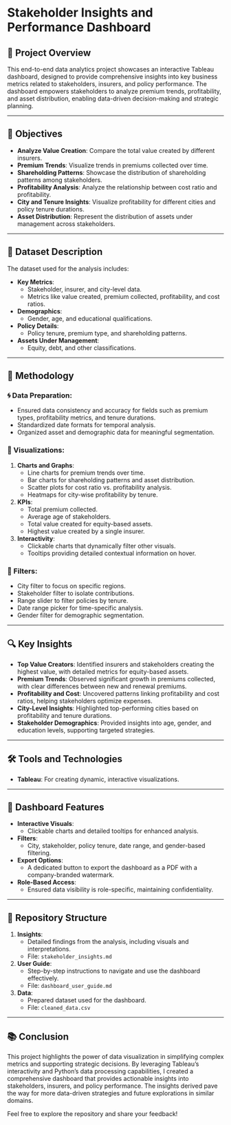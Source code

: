 # Stakeholder Insights and Performance Dashboard

## 🚀 Project Overview

This end-to-end data analytics project showcases an interactive Tableau dashboard, designed to provide comprehensive insights into key business metrics related to stakeholders, insurers, and policy performance. The dashboard empowers stakeholders to analyze premium trends, profitability, and asset distribution, enabling data-driven decision-making and strategic planning.

---

## 🔬 Objectives

- **Analyze Value Creation**: Compare the total value created by different insurers.
- **Premium Trends**: Visualize trends in premiums collected over time.
- **Shareholding Patterns**: Showcase the distribution of shareholding patterns among stakeholders.
- **Profitability Analysis**: Analyze the relationship between cost ratio and profitability.
- **City and Tenure Insights**: Visualize profitability for different cities and policy tenure durations.
- **Asset Distribution**: Represent the distribution of assets under management across stakeholders.

---

## 📂 Dataset Description

The dataset used for the analysis includes:

- **Key Metrics**:
  - Stakeholder, insurer, and city-level data.
  - Metrics like value created, premium collected, profitability, and cost ratios.
- **Demographics**:
  - Gender, age, and educational qualifications.
- **Policy Details**:
  - Policy tenure, premium type, and shareholding patterns.
- **Assets Under Management**:
  - Equity, debt, and other classifications.

---

## 🔧 Methodology

### 🌀 Data Preparation:

- Ensured data consistency and accuracy for fields such as premium types, profitability metrics, and tenure durations.
- Standardized date formats for temporal analysis.
- Organized asset and demographic data for meaningful segmentation.

### 🎨 Visualizations:

1. **Charts and Graphs**:
   - Line charts for premium trends over time.
   - Bar charts for shareholding patterns and asset distribution.
   - Scatter plots for cost ratio vs. profitability analysis.
   - Heatmaps for city-wise profitability by tenure.
2. **KPIs**:
   - Total premium collected.
   - Average age of stakeholders.
   - Total value created for equity-based assets.
   - Highest value created by a single insurer.
3. **Interactivity**:
   - Clickable charts that dynamically filter other visuals.
   - Tooltips providing detailed contextual information on hover.

### 🔄 Filters:

- City filter to focus on specific regions.
- Stakeholder filter to isolate contributions.
- Range slider to filter policies by tenure.
- Date range picker for time-specific analysis.
- Gender filter for demographic segmentation.

---

## 🔍 Key Insights

- **Top Value Creators**: Identified insurers and stakeholders creating the highest value, with detailed metrics for equity-based assets.
- **Premium Trends**: Observed significant growth in premiums collected, with clear differences between new and renewal premiums.
- **Profitability and Cost**: Uncovered patterns linking profitability and cost ratios, helping stakeholders optimize expenses.
- **City-Level Insights**: Highlighted top-performing cities based on profitability and tenure durations.
- **Stakeholder Demographics**: Provided insights into age, gender, and education levels, supporting targeted strategies.

---

## 🛠️ Tools and Technologies

- **Tableau**: For creating dynamic, interactive visualizations.

---

## 🔄 Dashboard Features

- **Interactive Visuals**:
  - Clickable charts and detailed tooltips for enhanced analysis.
- **Filters**:
  - City, stakeholder, policy tenure, date range, and gender-based filtering.
- **Export Options**:
  - A dedicated button to export the dashboard as a PDF with a company-branded watermark.
- **Role-Based Access**:
  - Ensured data visibility is role-specific, maintaining confidentiality.

---

## 🔗 Repository Structure

1. **Insights**:
   - Detailed findings from the analysis, including visuals and interpretations.
   - File: `stakeholder_insights.md`
2. **User Guide**:
   - Step-by-step instructions to navigate and use the dashboard effectively.
   - File: `dashboard_user_guide.md`
3. **Data**:
   - Prepared dataset used for the dashboard.
   - File: `cleaned_data.csv`

---

## 📚 Conclusion

This project highlights the power of data visualization in simplifying complex metrics and supporting strategic decisions. By leveraging Tableau’s interactivity and Python’s data processing capabilities, I created a comprehensive dashboard that provides actionable insights into stakeholders, insurers, and policy performance. The insights derived pave the way for more data-driven strategies and future explorations in similar domains.

Feel free to explore the repository and share your feedback!

